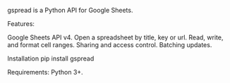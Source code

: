 gspread is a Python API for Google Sheets.

Features:

Google Sheets API v4.
Open a spreadsheet by title, key or url.
Read, write, and format cell ranges.
Sharing and access control.
Batching updates.

Installation
pip install gspread

Requirements: 
Python 3+.

